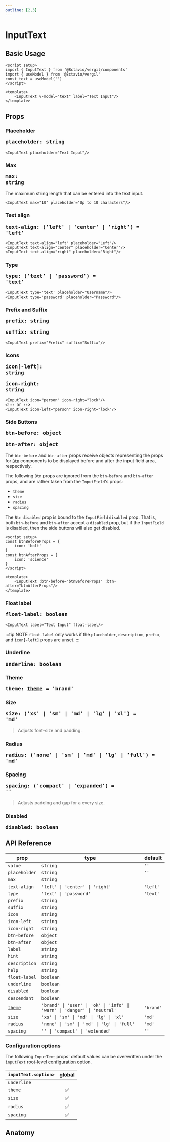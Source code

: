 ```yaml
---
outline: [2,3]
---
```


# InputText

<script setup>
import { InputText, Btn } from '@8ctavio/vergil/components'
import { useModel } from '@8ctavio/vergil'

const size = useModel('')
const radius = useModel('')
const spacing = useModel('')

const btnBeforeProps = {
    icon: 'bolt'
}
const btnAfterProps = {
    icon: 'science'
}
</script>

## Basic Usage

<Demo>
    <InputText label="Text Input"/>
</Demo>

```vue
<script setup>
import { InputText } from '@8ctavio/vergil/components'
import { useModel } from '@8ctavio/vergil'
const text = useModel('')
</script>

<template>
    <InputText v-model="text" label="Text Input"/>
</template>
```

## Props

### Placeholder <Badge type="tip"><pre>placeholder: string</pre></Badge>

```vue
<InputText placeholder="Text Input"/>
```

<Demo>
    <InputText placeholder="Text Input"/>
</Demo>

### Max <Badge type="tip"><pre>max: string</pre></Badge>

The maximum string length that can be entered into the text input.

```vue
<InputText max="10" placeholder="Up to 10 characters"/>
```

<Demo>
    <InputText max="10" placeholder="Up to 10 characters"/>
</Demo>

### Text align <Badge type="tip"><pre>text-align: ('left' | 'center' | 'right') = 'left'</pre></Badge>

```vue
<InputText text-align="left" placeholder="Left"/>
<InputText text-align="center" placeholder="Center"/>
<InputText text-align="right" placeholder="Right"/>
```

<Demo>
    <div class="col center">
        <InputText text-align="left" placeholder="Left"/>
        <InputText text-align="center" placeholder="Center"/>
        <InputText text-align="right" placeholder="Right"/>
    </div>
</Demo>

### Type <Badge type="tip"><pre>type: ('text' | 'password') = 'text'</pre></Badge>

```vue
<InputText type='text' placeholder="Username"/>
<InputText type='password' placeholder="Password"/>
```

<Demo>
    <InputText type='text' placeholder="Username"/>
    <InputText type='password' placeholder="Password"/>
</Demo>

### Prefix and Suffix <Badge type="tip"><pre>prefix: string</pre></Badge> <Badge type="tip"><pre>suffix: string</pre></Badge>

```vue
<InputText prefix="Prefix" suffix="Suffix"/>
```

<Demo>
    <InputText prefix="Prefix" suffix="Suffix"/>
</Demo>

### Icons<Badge type="tip"><pre>icon[-left]: string</pre></Badge> <Badge type="tip"><pre>icon-right: string</pre></Badge>

```vue
<InputText icon="person" icon-right="lock"/>
<!-- or -->
<InputText icon-left="person" icon-right="lock"/>
```

<Demo>
    <InputText icon-left="person" icon-right="lock"/>
</Demo>

### Side Buttons <Badge type="tip"><pre>btn-before: object</pre></Badge> <Badge type="tip"><pre>btn-after: object</pre></Badge>

The `btn-before` and `btn-after` props receive objects representing the props for [`Btn`](/components/buttons/btn) components to be displayed before and after the input field area, respectively.

The following `Btn` props are ignored from the `btn-before` and `btn-after` props, and are rather taken from the `InputField`'s props:

- `theme`
- `size`
- `radius`
- `spacing`

The `Btn` `disabled` prop is bound to the `InputField` `disabled` prop. That is, both `btn-before` and `btn-after` accept a `disabled` prop, but if the `InputField` is disabled, then the side buttons will also get disabled.

```vue
<script setup>
const btnBeforeProps = {
    icon: 'bolt'
}
const btnAfterProps = {
    icon: 'science'
}
</script>

<template>
    <InputText :btn-before="btnBeforeProps" :btn-after="btnAfterProps"/>
</template>
```

<Demo>
    <InputText :btn-before="btnBeforeProps" :btn-after="btnAfterProps"/>
</Demo>

### Float label <Badge type="tip"><pre>float-label: boolean</pre></Badge>

```vue
<InputText label="Text Input" float-label/>
```

<Demo>
    <InputText label="Text Input" float-label/>
</Demo>

:::tip NOTE
`float-label` only works if the `placeholder`, `description`, `prefix`, and `icon[-left]` props are unset.
:::

### Underline <Badge type="tip"><pre>underline: boolean</pre></Badge>

<Demo>
    <InputText underline placeholder="Underline"/>
</Demo>

### Theme <Badge type="tip"><pre>theme: [theme](/theme#the-theme-prop) = 'brand'</pre></Badge>

<Demo>
    <div class="row center">
        <InputText underline theme="brand" placeholder="Brand"/>
        <InputText underline theme="user" placeholder="User"/>
        <InputText underline theme="ok" placeholder="Ok"/>
        <InputText underline theme="info" placeholder="Info"/>
        <InputText underline theme="warn" placeholder="Warn"/>
        <InputText underline theme="danger" placeholder="Danger"/>
        <InputText underline theme="neutral" placeholder="Neutral"/>
    </div>
</Demo>

### Size <Badge type="tip"><pre>size: ('xs' | 'sm' | 'md' | 'lg' | 'xl') = 'md'</pre></Badge>

> Adjusts font-size and padding.

<Demo>
    <div class="col center">
        <InputText v-model="size" size="xs" class="fixed-width" placeholder="Extra Small"/>
        <InputText v-model="size" size="sm" class="fixed-width" placeholder="Small"/>
        <InputText v-model="size" size="md" class="fixed-width" placeholder="Medium"/>
        <InputText v-model="size" size="lg" class="fixed-width" placeholder="Large"/>
        <InputText v-model="size" size="xl" class="fixed-width" placeholder="Extra Large"/>
    </div>
</Demo>

### Radius <Badge type="tip"><pre>radius: ('none' | 'sm' | 'md' | 'lg' | 'full') = 'md'</pre></Badge>

<Demo>
    <div class="col center w-initial">
        <InputText v-model="radius" class="fixed-width" placeholder="None" radius="none"/>
        <InputText v-model="radius" class="fixed-width" placeholder="Small" radius="sm"/>
        <InputText v-model="radius" class="fixed-width" placeholder="Medium" radius="md"/>
        <InputText v-model="radius" class="fixed-width" placeholder="Large" radius="lg"/>
        <InputText v-model="radius" class="fixed-width" placeholder="Full" radius="full"/>
    </div>
    <div class="col center w-initial">
        <InputText v-model="radius" class="fixed-width" underline placeholder="None" radius="none"/>
        <InputText v-model="radius" class="fixed-width" underline placeholder="Small" radius="sm"/>
        <InputText v-model="radius" class="fixed-width" underline placeholder="Medium" radius="md"/>
        <InputText v-model="radius" class="fixed-width" underline placeholder="Large" radius="lg"/>
        <InputText v-model="radius" class="fixed-width" underline placeholder="Full" radius="full"/>
    </div>
</Demo>

### Spacing <Badge type="tip"><pre>spacing: ('compact' | 'expanded') = ''</pre></Badge>

> Adjusts padding and gap for a every size.

<Demo>
    <div class="col">
        <div class="row center">
            <InputText v-model="spacing" class="fixed-width" size="xs" spacing="compact" placeholder="Compact"/>
            <InputText v-model="spacing" class="fixed-width" size="xs" placeholder="Default"/>
            <InputText v-model="spacing" class="fixed-width" size="xs" spacing="expanded" placeholder="Expanded"/>
        </div>
        <div class="row center">
            <InputText v-model="spacing" class="fixed-width" size="sm" spacing="compact" placeholder="Compact"/>
            <InputText v-model="spacing" class="fixed-width" size="sm" placeholder="Default"/>
            <InputText v-model="spacing" class="fixed-width" size="sm" spacing="expanded" placeholder="Expanded"/>
        </div>
        <div class="row center">
            <InputText v-model="spacing" class="fixed-width" size="md" spacing="compact" placeholder="Compact"/>
            <InputText v-model="spacing" class="fixed-width" size="md" placeholder="Default"/>
            <InputText v-model="spacing" class="fixed-width" size="md" spacing="expanded" placeholder="Expanded"/>
        </div>
        <div class="row center">
            <InputText v-model="spacing" class="fixed-width" size="lg" spacing="compact" placeholder="Compact"/>
            <InputText v-model="spacing" class="fixed-width" size="lg" placeholder="Default"/>
            <InputText v-model="spacing" class="fixed-width" size="lg" spacing="expanded" placeholder="Expanded"/>
        </div>
        <div class="row center">
            <InputText v-model="spacing" class="fixed-width" size="xl" spacing="compact" placeholder="Compact"/>
            <InputText v-model="spacing" class="fixed-width" size="xl" placeholder="Default"/>
            <InputText v-model="spacing" class="fixed-width" size="xl" spacing="expanded" placeholder="Expanded"/>
        </div>
    </div>
</Demo>

### Disabled <Badge type="tip"><pre>disabled: boolean</pre></Badge>

<Demo>
    <InputText disabled placeholder="Disabled"/>
    <InputText disabled placeholder="Disabled" underline/>
</Demo>

<style>
    .fixed-width{
        width: 150px;
    }
</style>

## API Reference

| prop | type | default |
| ---- | ---- | ------- |
| `value` | `string` | `''` |
| `placeholder` | `string` | `''` |
| `max` | `string` | |
| `text-align` | `'left' \| 'center' \| 'right'` | `'left'` |
| `type` | `'text' \| 'password'` | `'text'` |
| `prefix` | `string` | |
| `suffix` | `string` | |
| `icon` | `string` | |
| `icon-left` | `string` | |
| `icon-right` | `string` | |
| `btn-before` | `object` | |
| `btn-after` | `object` | |
| `label` | `string` | |
| `hint` | `string` | |
| `description` | `string` | |
| `help` | `string` | |
| `float-label` | `boolean` | |
| `underline` | `boolean` | |
| `disabled` | `boolean` | |
| `descendant` | `boolean` | |
| [`theme`](/theme#the-theme-prop) | `'brand' \| 'user' \| 'ok' \| 'info' \| 'warn' \| 'danger' \| 'neutral'` | `'brand'` |
| `size` | `'xs' \| 'sm' \| 'md' \| 'lg' \| 'xl'` | `'md'` |
| `radius` | `'none' \| 'sm' \| 'md' \| 'lg' \| 'full'` | `'md'` |
| `spacing` | `'' \| 'compact' \| 'extended'` | `''` |

### Configuration options

The following `InputText` props' default values can be overwritten under the `inputText` root-level [configuration option](/configuration).

| `inputText.<option>` | [global](/configuration#global-configuration) |
| -------------- | :---: |
| `underline` | |
| `theme` | ✅ |
| `size` | ✅ |
| `radius` | ✅ |
| `spacing` | ✅ |

## Anatomy

<Demo>
    <Anatomy tag="div" classes="form-field input-text">
        <Anatomy tag="div" classes="form-field-label-wrapper">
            <Anatomy tag="label" classes="form-field-label"/>
            <Anatomy tag="span" classes="form-field-hint"/>
        </Anatomy>
        <Anatomy tag="p" classes="form-field-details form-field-description"/>
        <Anatomy tag="div" classes="input-text-outer">
            <Anatomy tag="Btn" classes="btn"/>
            <Anatomy tag="div" classes="input-text-wrapper">
                <Anatomy tag="Icon" classes="icon"/>
                <Anatomy tag="p"/>
                <Anatomy tag="input"/>
                <Anatomy tag="label"/>
                <Anatomy tag="p"/>
                <Anatomy tag="Icon" classes="icon"/>
            </Anatomy>
            <Anatomy tag="Btn" classes="btn"/>
        </Anatomy>
        <Anatomy tag="p" classes="form-field-details form-field-help"/>
    </Anatomy>
</Demo>